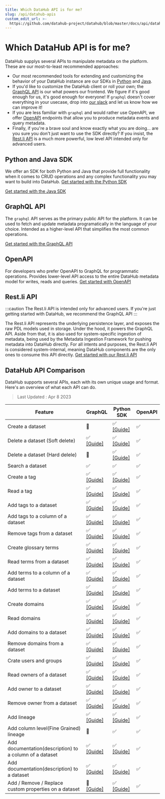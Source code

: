 ```yaml
---
title: Which DataHub API is for me?
slug: /api/datahub-apis
custom_edit_url: >-
  https://github.com/datahub-project/datahub/blob/master/docs/api/datahub-apis.md
---
```

# Which DataHub API is for me?

DataHub supplys several APIs to manipulate metadata on the platform. These are our most-to-least recommended approaches:

- Our most recommended tools for extending and customizing the behavior of your DataHub instance are our SDKs in [Python](metadata-ingestion/as-a-library.md) and [Java](metadata-integration/java/as-a-library.md).
- If you'd like to customize the DataHub client or roll your own; the [GraphQL API](docs/api/graphql/getting-started.md) is our what powers our frontend. We figure if it's good enough for us, it's good enough for everyone! If `graphql` doesn't cover everything in your usecase, drop into [our slack](docs/slack.md) and let us know how we can improve it!
- If you are less familiar with `graphql` and would rather use OpenAPI, we offer [OpenAPI](docs/api/openapi/openapi-usage-guide.md) endpoints that allow you to produce metadata events and query metadata.
- Finally, if you're a brave soul and know exactly what you are doing... are you sure you don't just want to use the SDK directly? If you insist, the [Rest.li API](docs/api/restli/restli-overview.md) is a much more powerful, low level API intended only for advanced users.

## Python and Java SDK

We offer an SDK for both Python and Java that provide full functionality when it comes to CRUD operations and any complex functionality you may want to build into DataHub.
<a
    className='button button--primary button--lg'
    href="/docs/metadata-ingestion/as-a-library">
Get started with the Python SDK
</a>

<a
    className='button button--primary button--lg'
    href="/docs/metadata-integration/java/as-a-library">
Get started with the Java SDK
</a>

## GraphQL API

The `graphql` API serves as the primary public API for the platform. It can be used to fetch and update metadata programatically in the language of your choice. Intended as a higher-level API that simplifies the most common operations.

<a
    className='button button--primary button--lg'
    href="/docs/api/graphql/getting-started">
Get started with the GraphQL API
</a>

## OpenAPI

For developers who prefer OpenAPI to GraphQL for programmatic operations. Provides lower-level API access to the entire DataHub metadata model for writes, reads and queries.
<a
    className='button button--primary button--lg'
    href="/docs/api/openapi/openapi-usage-guide">
Get started with OpenAPI
</a>

## Rest.li API

:::caution
The Rest.li API is intended only for advanced users. If you're just getting started with DataHub, we recommend the GraphQL API
:::

The Rest.li API represents the underlying persistence layer, and exposes the raw PDL models used in storage. Under the hood, it powers the GraphQL API. Aside from that, it is also used for system-specific ingestion of metadata, being used by the Metadata Ingestion Framework for pushing metadata into DataHub directly. For all intents and purposes, the Rest.li API is considered system-internal, meaning DataHub components are the only ones to consume this API directly.
<a
    className='button button--primary button--lg'
    href="/docs/api/restli/restli-overview">
Get started with our Rest.li API
</a>

## DataHub API Comparison

DataHub supports several APIs, each with its own unique usage and format.
Here's an overview of what each API can do.

> Last Updated : Apr 8 2023

| Feature                                                 | GraphQL                                                                      | Python SDK                                                                   | OpenAPI |
| ------------------------------------------------------- | ---------------------------------------------------------------------------- | ---------------------------------------------------------------------------- | ------- |
| Create a dataset                                        | 🚫                                                                           | ✅ [[Guide]](/docs/api/tutorials/datasets.md)                                | ✅      |
| Delete a dataset (Soft delete)                          | ✅ [[Guide]](/docs/api/tutorials/datasets.md#delete-dataset)                 | ✅ [[Guide]](/docs/api/tutorials/datasets.md#delete-dataset)                 | ✅      |
| Delete a dataset (Hard delele)                          | 🚫                                                                           | ✅ [[Guide]](/docs/api/tutorials/datasets.md#delete-dataset)                 | ✅      |
| Search a dataset                                        | ✅                                                                           | ✅                                                                           | ✅      |
| Create a tag                                            | ✅ [[Guide]](/docs/api/tutorials/tags.md)                                    | ✅ [[Guide]](/docs/api/tutorials/tags.md)                                    | ✅      |
| Read a tag                                              | ✅ [[Guide]](/docs/api/tutorials/tags.md)                                    | ✅ [[Guide]](/docs/api/tutorials/tags.md)                                    | ✅      |
| Add tags to a dataset                                   | ✅ [[Guide]](/docs/api/tutorials/tags.md)                                    | ✅ [[Guide]](/docs/api/tutorials/tags.md)                                    | ✅      |
| Add tags to a column of a dataset                       | ✅ [[Guide]](/docs/api/tutorials/tags.md)                                    | ✅ [[Guide]](/docs/api/tutorials/tags.md)                                    | ✅      |
| Remove tags from a dataset                              | ✅ [[Guide]](/docs/api/tutorials/tags.md)                                    | ✅ [[Guide]](/docs/api/tutorials/tags.md#add-tags)                           | ✅      |
| Create glossary terms                                   | ✅ [[Guide]](/docs/api/tutorials/terms.md)                                   | ✅ [[Guide]](/docs/api/tutorials/terms.md)                                   | ✅      |
| Read terms from a dataset                               | ✅ [[Guide]](/docs/api/tutorials/terms.md)                                   | ✅ [[Guide]](/docs/api/tutorials/terms.md)                                   | ✅      |
| Add terms to a column of a dataset                      | ✅ [[Guide]](/docs/api/tutorials/terms.md)                                   | ✅ [[Guide]](/docs/api/tutorials/terms.md)                                   | ✅      |
| Add terms to a dataset                                  | ✅ [[Guide]](/docs/api/tutorials/terms.md)                                   | ✅ [[Guide]](/docs/api/tutorials/terms.md)                                   | ✅      |
| Create domains                                          | ✅ [[Guide]](/docs/api/tutorials/domains.md)                                 | ✅ [[Guide]](/docs/api/tutorials/domains.md)                                 | ✅      |
| Read domains                                            | ✅ [[Guide]](/docs/api/tutorials/domains.md)                                 | ✅ [[Guide]](/docs/api/tutorials/domains.md)                                 | ✅      |
| Add domains to a dataset                                | ✅ [[Guide]](/docs/api/tutorials/domains.md)                                 | ✅ [[Guide]](/docs/api/tutorials/domains.md)                                 | ✅      |
| Remove domains from a dataset                           | ✅ [[Guide]](/docs/api/tutorials/domains.md)                                 | ✅ [[Guide]](/docs/api/tutorials/domains.md)                                 | ✅      |
| Crate users and groups                                  | ✅ [[Guide]](/docs/api/tutorials/owners.md)                                  | ✅ [[Guide]](/docs/api/tutorials/owners.md)                                  | ✅      |
| Read owners of a dataset                                | ✅ [[Guide]](/docs/api/tutorials/owners.md)                                  | ✅ [[Guide]](/docs/api/tutorials/owners.md)                                  | ✅      |
| Add owner to a dataset                                  | ✅ [[Guide]](/docs/api/tutorials/owners.md)                                  | ✅ [[Guide]](/docs/api/tutorials/owners.md)                                  | ✅      |
| Remove owner from a dataset                             | ✅ [[Guide]](/docs/api/tutorials/owners.md)                                  | ✅ [[Guide]](/docs/api/tutorials/owners.md)                                  | ✅      |
| Add lineage                                             | ✅ [[Guide]](/docs/api/tutorials/lineage.md)                                 | ✅ [[Guide]](/docs/api/tutorials/lineage.md)                                 | ✅      |
| Add column level(Fine Grained) lineage                  | 🚫                                                                           | ✅                                                                           | ✅      |
| Add documentation(description) to a column of a dataset | ✅ [[Guide]](/docs/api/tutorials/descriptions.md#add-description-on-column)  | ✅ [[Guide]](/docs/api/tutorials/descriptions.md#add-description-on-column)  | ✅      |
| Add documentation(description) to a dataset             | ✅ [[Guide]](/docs/api/tutorials/descriptions.md#add-description-on-dataset) | ✅ [[Guide]](/docs/api/tutorials/descriptions.md#add-description-on-dataset) | ✅      |
| Add / Remove / Replace custom properties on a dataset   | 🚫 [[Guide]](/docs/api/tutorials/custom-properties.md)                       | ✅ [[Guide]](/docs/api/tutorials/custom-properties.md)                       | ✅      |
